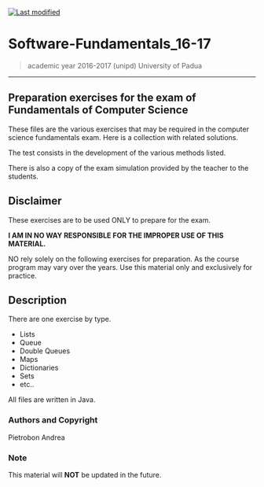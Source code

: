 [![Last modified](https://img.shields.io/badge/Last%20modified-10--Aug--2021-red)](https://github.com/Piero24/Software-Fundamentals_16-17)
# Software-Fundamentals_16-17

> academic year 2016-2017 (unipd)
> University of Padua

---

## Preparation exercises for the exam of Fundamentals of Computer Science


These files are the various exercises that may be required in the computer science fundamentals exam.
Here is a collection with related solutions.

The test consists in the development of the various methods listed.

There is also a copy of the exam simulation provided by the teacher to the students.


## Disclaimer


These exercises are to be used ONLY to prepare for the exam.


**I AM IN NO WAY RESPONSIBLE FOR THE IMPROPER USE OF THIS MATERIAL.**


NO rely solely on the following exercises for preparation.
As the course program may vary over the years.
Use this material only and exclusively for practice.


## Description


There are one exercise by type.

- Lists
- Queue
- Double Queues
- Maps
- Dictionaries
- Sets
- etc..

All files are written in Java.


### Authors and Copyright

Pietrobon Andrea

### Note

This material will **NOT** be updated in the future.
